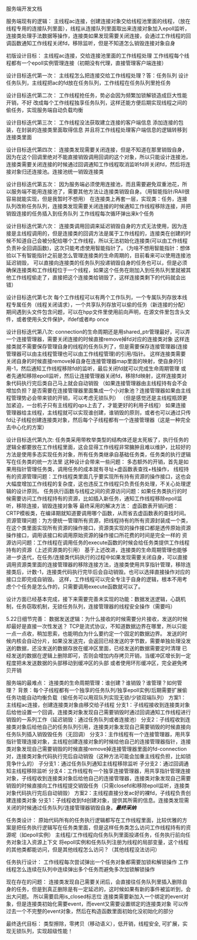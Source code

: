 服务端开发文档

服务端现有的逻辑：
    主线程ac连接，创建连接对象交给线程池里面的线程，（放在线程专用的连接队列里面），线程从连接队列里面取出来连接对象加入epoll监听，连接类处理手法数据等操作，连接类如果发现需要关闭连接，会通过工作线程的回调函数通知工作线程关闭fd，移除监听，但是不知道怎么销毁连接对象自身

初版设计目标：
    主线程ac连接，交给连接池里面的工作线程处理
    工作线程每个线程都有一个epoll实例管理连接（初期没有代理，直接管理客户端连接）

设计目标迭代第一次：
    主线程怎么把连接交给工作线程处理？答：任务队列
    设计任务队列，主线程把ac的fd放在任务队列，工作线程在任务队列里抢任务

设计目标迭代第二次：
    工作线程抢任务，势必会因为频繁加锁解锁造成巨大性能开销，不好
    改成每个工作线程独享任务队列，这样还能方便后期实现线程之间的偷任务，实现服务端自动负载均衡

设计目标迭代第三次：
    工作线程没法获取建立连接的客户端信息
    添加连接的包装，在封装的连接类里面取得信息
    并且将工作线程处理客户端信息的逻辑转移到连接类里面

设计目标迭代第四次：
    连接类发现需要关闭连接，但是不知道在那里销毁自身，因为在这个回调里绝对不能直接销毁调用回调的这个对象，所以只能设计连接池，连接类需要关闭连接的时候通过回调通知工作线程取消监听fd并关闭fd，然后将连接对象归还连接池。连接池统一销毁连接类

设计目标迭代第五次：
    因为服务端必须使用连接池，而且需要避免双重池花，所以服务端不能用连接池了，需要其他方法让连接类销毁自身。（用智能指针/RAII很容易就能实现，但是我暂时不想用）
    在连接类上再套一层，实现类：任务，连接队列改称任务队列，连接类发现需要关闭连接的时候通知工作线程移除连接，并把销毁连接的任务插入到任务队列
    工作线程每次循环弹出来k个任务

设计目标迭代第六次：
    连接类调用回调来延迟销毁自身的方式无法使用，因为连接是主线程调用的，但是连接类的回调方法是属于工作线程的，连接类在创建的时候不知道自己会被分配给哪个工作线程，所以无法初始化连接类(可以由工作线程负责补全回调函数)，这次只能考虑使用智能指针了。（为啥不想用智能指针：想体验以下有智能指针之前是怎么管理连接类的生命周期的，目前看来可以使用连接池延迟销毁， 可以直接向连接类的任务队列投递销毁自身的任务也可以，但是必须确保连接类和工作线程位于一个线程，如果这个任务在刚加入到任务队列里就被其他工作线程偷走了，直接把这个连接类给销毁了，这样连接类剩下的代码就会出错）

设计目标迭代第七次
    每个工作线程可以有两个工作队列，一个专属队列存放本线程专属任务（线程关闭请求），一个共享队列存放可以偷的任务（新连接的分配）
    期间遇到头文件包含问题，可以在hpp文件里使用前向声明，在源文件里包含头文件，或者使用头文件保护，ifdef或者#p once

设计目标迭代第八次:
    connection的生命周期还是用shared_ptr管理最好，可以弄一个连接管理器，需要关闭连接的时候直接remove掉fd对应的连接类对象
    这样连接类就不需要保存管理自身的线程的任务队列了，但是需要保存连接管理器(连接管理器可以由主线程管理也可以由工作线程管理)的引用/指针。
    这样连接类需要关闭自身的时候直接remove掉自身在连接管理器map里面的映射，使自身的引用-1，然后通知工作线程移除fd的监听，最后关闭fd就可以完成生命周期管理
    或者先通知移除epoll监听，然后让连接管理器关闭fd，移除fd映射，这样连接类对象代码执行完后类自己马上就会自动销毁
    （如果连接管理器由主线程持有会不会增加负担？是否需要在连接管理器里面集成一个小对象池？连接管理器如果由主线程管理势必会带来锁的开销，可以考虑无锁队列）
    （但是感觉还是主线程瓶颈更加紧迫，一台机子只有主线程的qps上去了，才能更好的利用子线程）
    如果连接管理器给主线程，主线程就可以实现谁创建，谁销毁的原则，或者也可以通过只传fd让子线程创建连接类对象，然后每个子线程都有一个连接管理器（这是一种完全去中心化的方案）

设计目标迭代第九次:
    任务类采用带枚举类型的结构体还是太死板了，执行任务的逻辑全都要放在工作线程里面，这会显得工作线程非常臃肿且难以维护，比较好的方法是使用多态实现任务对象，所有任务类继承自基础任务类，任务类的执行逻辑写在任务类的统一方法里
    这种设计会带来一些问题：
        多态额外的开销，首先是如果用指针管理任务类，调用任务的成本就有寻址+虚函数表查找+栈操作，
        线程持有的资源管理问题：工作线程类里面几乎要实现所有持有资源的操作接口，这也会大幅度增加工作线程的复杂度，这也违反工作线程只负责任务处理，不关心处理逻辑的设计原则。
        任务执行函数与线程之间的资源访问问题：如果任务类执行的时候需要访问工作线程持有的资源，比如插入新任务，通知工作线程移除epoll监听，移除连接，销毁连接对象等
    最终采用的解决方法：
        虚函数表开销问题：CRTP模板类，在编译期就知道要调用哪个函数，从而省去虚函数表的查找时间。
        资源管理问题：为方便统一管理所有资源，把线程持有的所有资源封装成一个类，在这个类里面实现所有资源的操作接口，资源类实现的操作接口都是透传原始资源操作接口，调用该接口和调用原始资源的操作接口所花费的时间是完全一样的
        资源访问问题：工作线程在调用任务的execute函数的时候会给任务类提供工作线程持有的资源（上述资源类的引用）
    基于上述改进，连接类的生命周期管理也能够进一步迭代，在任务/连接类代码执行的过程中如果发现需要关闭自身，可以直接调用资源类里面的连接管理器的移除连接方法，连接类使用共享指针管理，移除连接类后，计数-1，连接类代码执行完毕后会自动销毁。也可以选择直接操作对应的接口立即完成自销毁。
    这样，工作线程可以完全专注于自身的逻辑，根本不用考虑个个任务是怎么作的，只需要调用execute函数就可以了。

设计方面已经基本完成，接下来需要完善未实现的功能：数据发送逻辑，心跳机制，任务窃取机制，无锁任务队列，连接管理器的线程安全操作（需要吗）

5.22日细节完善：
    数据发送逻辑：为什么接收的时候需要分片接收，发送的时候却最好是直接一次性发送？
    TCP是流式协议，不知道数据边界在哪里，所以只能一点一点收，稍加思索，也能明白为什么要约定一个固定的数据边界。
    发送的时候内核会自动分片，如果没发送完，会返回已经发送的字节数，需要单独处理没发送的数据，还没发送的数据存放在缓冲区里面，已经发送的数据需要定时清理
    已经发送的数据在逻辑上删除即可，否则会增加内存拷贝开销，当缓冲区增长到一定程度把未发送数据的头部移动到缓冲区的头部
    或者使用环形缓冲区，完全避免拷贝开销


服务端的最难点：
    连接类的生命周期管理：谁创建？谁销毁？谁管理？如何管理？
    背景：每个子线程都有一个独享的任务队列/独享epoll实例/后期需要扩展偷任务功能自动均衡负载（偷任务可以用双队列实现无锁/少锁双端队列）
    方案1：主线程ac连接，创建连接类对象由移交给子线程
        分支1：子线程接收到连接类对象后给他设置一个回调，连接类对象发现自己需要销毁时通过回调通知工作线程进行销毁的一系列工作（延迟销毁：通过任务队列或者连接池）
        分支2：子线程收到连接类对象后给他自己的任务队列引用，连接类对象发现自己需要销毁的时候直接向任务队列插入销毁毁任务（无回调）
        分支3：主作线程有一个连接管理器，用共享指针管理连接对象，主线程创建连接对象的时候给他自己的连接管理器指针，连接类对象发现自己需要销毁的时候直接remove掉连接管理器里面的fd-connection对，连接类对象代码执行完后自动销毁（这种方法可能会加重主线程负担，比如锁竞争什么的）
            子分支1：通过任务队列通知主线程移除监听
            子分支2：通过回调通知主线程移除监听
        分支4：工作线程有一个独享连接管理器，用共享指针管理连接对象，子线程收到连接类对象后给他自己的连接管理器，连接类对象发现自己需要销毁的时候直接向工作线程提交销毁任务（只需closefd和移除epoll监听，连接类对象代码执行完后自动销毁）
    方案2：主线程直接分发ac好的裸fd，子线程负责创建连接类对象
        分支1：子线程收到fd创建对象，提供其所需的信息。连接类发现需关闭的时候通过任务队列/连接管理器销毁自身。***最终采纳***


任务类设计：
    原始代码所有的任务执行逻辑都写在工作线程里面，比较优雅的方案是把任务执行逻辑写在任务类里面，但是这样任务类怎么访问工作线程持有的资源呢（如epoll实例）
    主线程/工作线程向任务队列里面投递任务，任务执行前向任务对象注入资源上下文
    将epoll实例和任务队列注册为线程的局部变量，这个线程的其他类都能访问，但是其他线程怎么访问？（其他线程没法访问）

任务执行设计：
    工作线程每次尝试弹出一个任务对象都需要加锁和解锁操作
    工作线程怎么连续在队列中连续弹出多个任务而避免多次加锁解锁操作

现在存在的问题：
    连接类发现自己需要关闭后，会直接往任务队列里插入删除自身的任务，但是到真正删除是有一定延迟的，这时候如果有新的事件被监听到，会出大问题。
    所以需要启用is_closed标志位
    连接类需要新加入一个绑定的event对象，但是连接类初始化需要event，而event又需要设置绑定的连接类对象
    可以传过去一个不完整的event对象，然后在构造函数里面初始化没初始化的部分

最终迭代目标：
    类型擦除，零拷贝（移动语义），低开销，线程安全, 可扩展，实现无锁队列，实现超级性能！

